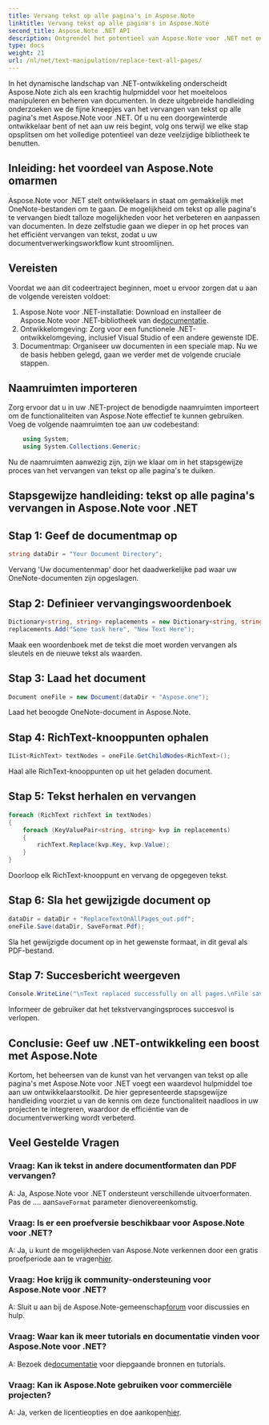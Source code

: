 ```yaml
---
title: Vervang tekst op alle pagina's in Aspose.Note
linktitle: Vervang tekst op alle pagina's in Aspose.Note
second_title: Aspose.Note .NET API
description: Ontgrendel het potentieel van Aspose.Note voor .NET met onze stapsgewijze handleiding voor het vervangen van tekst op alle pagina's. Stroomlijn documentverwerking moeiteloos.
type: docs
weight: 21
url: /nl/net/text-manipulation/replace-text-all-pages/
---
```

In het dynamische landschap van .NET-ontwikkeling onderscheidt Aspose.Note zich als een krachtig hulpmiddel voor het moeiteloos manipuleren en beheren van documenten. In deze uitgebreide handleiding onderzoeken we de fijne kneepjes van het vervangen van tekst op alle pagina's met Aspose.Note voor .NET. Of u nu een doorgewinterde ontwikkelaar bent of net aan uw reis begint, volg ons terwijl we elke stap opsplitsen om het volledige potentieel van deze veelzijdige bibliotheek te benutten.
## Inleiding: het voordeel van Aspose.Note omarmen
Aspose.Note voor .NET stelt ontwikkelaars in staat om gemakkelijk met OneNote-bestanden om te gaan. De mogelijkheid om tekst op alle pagina's te vervangen biedt talloze mogelijkheden voor het verbeteren en aanpassen van documenten. In deze zelfstudie gaan we dieper in op het proces van het efficiënt vervangen van tekst, zodat u uw documentverwerkingsworkflow kunt stroomlijnen.
## Vereisten
Voordat we aan dit codeertraject beginnen, moet u ervoor zorgen dat u aan de volgende vereisten voldoet:
1.  Aspose.Note voor .NET-installatie: Download en installeer de Aspose.Note voor .NET-bibliotheek van de[documentatie](https://reference.aspose.com/note/net/).
2. Ontwikkelomgeving: Zorg voor een functionele .NET-ontwikkelomgeving, inclusief Visual Studio of een andere gewenste IDE.
3. Documentmap: Organiseer uw documenten in een speciale map.
Nu we de basis hebben gelegd, gaan we verder met de volgende cruciale stappen.
## Naamruimten importeren
Zorg ervoor dat u in uw .NET-project de benodigde naamruimten importeert om de functionaliteiten van Aspose.Note effectief te kunnen gebruiken. Voeg de volgende naamruimten toe aan uw codebestand:
```csharp
    using System;
    using System.Collections.Generic;
```
Nu de naamruimten aanwezig zijn, zijn we klaar om in het stapsgewijze proces van het vervangen van tekst op alle pagina's te duiken.
## Stapsgewijze handleiding: tekst op alle pagina's vervangen in Aspose.Note voor .NET
## Stap 1: Geef de documentmap op
```csharp
string dataDir = "Your Document Directory";
```
Vervang 'Uw documentenmap' door het daadwerkelijke pad waar uw OneNote-documenten zijn opgeslagen.
## Stap 2: Definieer vervangingswoordenboek
```csharp
Dictionary<string, string> replacements = new Dictionary<string, string>();
replacements.Add("Some task here", "New Text Here");
```
Maak een woordenboek met de tekst die moet worden vervangen als sleutels en de nieuwe tekst als waarden.
## Stap 3: Laad het document
```csharp
Document oneFile = new Document(dataDir + "Aspose.one");
```
Laad het beoogde OneNote-document in Aspose.Note.
## Stap 4: RichText-knooppunten ophalen
```csharp
IList<RichText> textNodes = oneFile.GetChildNodes<RichText>();
```
Haal alle RichText-knooppunten op uit het geladen document.
## Stap 5: Tekst herhalen en vervangen
```csharp
foreach (RichText richText in textNodes)
{
    foreach (KeyValuePair<string, string> kvp in replacements)
    {
        richText.Replace(kvp.Key, kvp.Value);
    }
}
```
Doorloop elk RichText-knooppunt en vervang de opgegeven tekst.
## Stap 6: Sla het gewijzigde document op
```csharp
dataDir = dataDir + "ReplaceTextOnAllPages_out.pdf";
oneFile.Save(dataDir, SaveFormat.Pdf);
```
Sla het gewijzigde document op in het gewenste formaat, in dit geval als PDF-bestand.
## Stap 7: Succesbericht weergeven
```csharp
Console.WriteLine("\nText replaced successfully on all pages.\nFile saved at " + dataDir);
```
Informeer de gebruiker dat het tekstvervangingsproces succesvol is verlopen.
## Conclusie: Geef uw .NET-ontwikkeling een boost met Aspose.Note
Kortom, het beheersen van de kunst van het vervangen van tekst op alle pagina's met Aspose.Note voor .NET voegt een waardevol hulpmiddel toe aan uw ontwikkelaarstoolkit. De hier gepresenteerde stapsgewijze handleiding voorziet u van de kennis om deze functionaliteit naadloos in uw projecten te integreren, waardoor de efficiëntie van de documentverwerking wordt verbeterd.
## Veel Gestelde Vragen
### Vraag: Kan ik tekst in andere documentformaten dan PDF vervangen?
 A: Ja, Aspose.Note voor .NET ondersteunt verschillende uitvoerformaten. Pas de .... aan`SaveFormat` parameter dienovereenkomstig.
### Vraag: Is er een proefversie beschikbaar voor Aspose.Note voor .NET?
 A: Ja, u kunt de mogelijkheden van Aspose.Note verkennen door een gratis proefperiode aan te vragen[hier](https://releases.aspose.com/).
### Vraag: Hoe krijg ik community-ondersteuning voor Aspose.Note voor .NET?
 A: Sluit u aan bij de Aspose.Note-gemeenschap[forum](https://forum.aspose.com/c/note/28) voor discussies en hulp.
### Vraag: Waar kan ik meer tutorials en documentatie vinden voor Aspose.Note voor .NET?
 A: Bezoek de[documentatie](https://reference.aspose.com/note/net/) voor diepgaande bronnen en tutorials.
### Vraag: Kan ik Aspose.Note gebruiken voor commerciële projecten?
A: Ja, verken de licentieopties en doe aankopen[hier](https://purchase.aspose.com/buy).